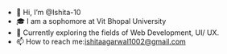 - 👋 Hi, I’m @Ishita-10
- 🎓 I am a sophomore at Vit Bhopal University
- 🌱 Currently exploring the fields of Web Development, UI/ UX.
- 📫 How to reach me:ishitaagarwal1002@gmail.com

<!---
Ishita-10/Ishita-10 is a ✨ special ✨ repository because its `README.md` (this file) appears on your GitHub profile.
You can click the Preview link to take a look at your changes.
--->
